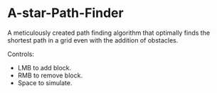 # A-star-Path-Finder
A meticulously created path finding algorithm that optimally finds the shortest path in a grid even with the addition of obstacles.

Controls: <br>
<ul>
  <li>LMB to add block. </li>
  <li>RMB to remove block. </li>
  <li>Space to simulate. </li>
</ul>
